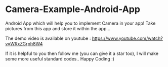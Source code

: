 # Camera-Example-Android-App

Android App which will help you to implement Camera in your app!
Take pictures from this app and store it within the app...

The demo video is available on youtube : https://www.youtube.com/watch?v=WRxZGrph8W4

If it is helpful to you then follow me (you can give it a star too), I will make some more useful standard codes.. Happy Coding :)
